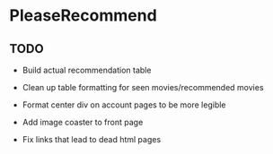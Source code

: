 # PleaseRecommend

## TODO

* Build actual recommendation table

* Clean up table formatting for seen movies/recommended movies

* Format center div on account pages to be more legible

* Add image coaster to front page

* Fix links that lead to dead html pages
